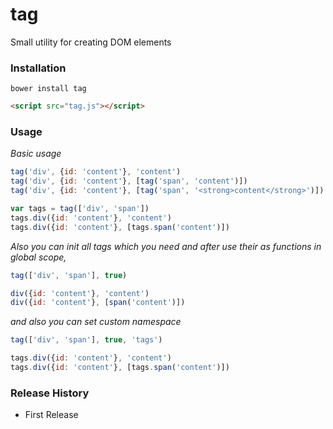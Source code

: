 # tag 

Small utility for creating DOM elements

### Installation
```shell
bower install tag 
```

```html
<script src="tag.js"></script> 
```

### Usage

*Basic usage*

```js
tag('div', {id: 'content'}, 'content')
tag('div', {id: 'content'}, [tag('span', 'content')])
tag('div', {id: 'content'}, [tag('span', '<strong>content</strong>')])
```

```js
var tags = tag(['div', 'span'])
tags.div({id: 'content'}, 'content')
tags.div({id: 'content'}, [tags.span('content')])
```

*Also you can init all tags which you need and after use their as functions in global scope,*
```js
tag(['div', 'span'], true)

div({id: 'content'}, 'content')
div({id: 'content'}, [span('content')])
```

*and also you can set custom namespace*

```js
tag(['div', 'span'], true, 'tags')

tags.div({id: 'content'}, 'content')
tags.div({id: 'content'}, [tags.span('content')])
```

### Release History

- First Release